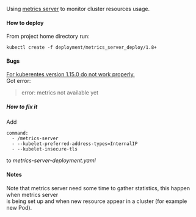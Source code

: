 Using [metrics server](https://github.com/kubernetes-incubator/metrics-server) to monitor cluster resources usage.

#### How to deploy
From project home directory run:
```
kubectl create -f deployment/metrics_server_deploy/1.8+
```

#### Bugs
[For kuberentes version 1.15.0 do not work properly.](https://github.com/kubernetes-incubator/metrics-server/issues/247) <br>
Got error:
> error: metrics not available yet

##### How to fix it
Add
```
command:
  - /metrics-server
  - --kubelet-preferred-address-types=InternalIP
  - --kubelet-insecure-tls
```

to _metrics-server-deployment.yaml_

#### Notes
Note that metrics server need some time to gather statistics, this happen when metrics server <br>
is being set up and when new resource appear in a cluster (for example new Pod).
